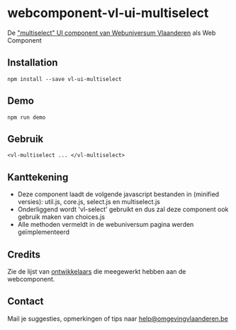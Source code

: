 # webcomponent-vl-ui-multiselect
De ["multiselect" UI component van Webuniversum Vlaanderen](https://overheid.vlaanderen.be/webuniversum/v3/documentation/forms/vl-ui-multiselect/) als Web Component

## Installation
```
npm install --save vl-ui-multiselect
```

## Demo
```
npm run demo
```

## Gebruik
```
<vl-multiselect ... </vl-multiselect>
```

## Kanttekening
- Deze component laadt de volgende javascript bestanden in (minified versies): util.js, core.js, select.js en multiselect.js
- Onderliggend wordt 'vl-select' gebruikt en dus zal deze component ook gebruik maken van choices.js
- Alle methoden vermeldt in de webuniversum pagina werden geïmplementeerd

## Credits
Zie de lijst van [ontwikkelaars](https://github.com/milieuinfo/webcomponent-vl-ui-multiselect/graphs/contributors) die meegewerkt hebben aan de webcomponent.

## Contact
Mail je suggesties, opmerkingen of tips naar [help@omgevingvlaanderen.be](mailto:help@omgevingvlaanderen.be)
